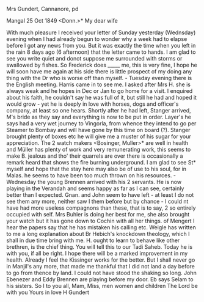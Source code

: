 Mrs Gundert, Cannanore, pd

 Mangal 25 Oct 1849
 <Donn.>*
My dear wife

With much pleasure I received your letter of Sunday yesterday (Wednsday) evening when I had already begun to wonder why a week had to elapse before I got any news from you. But it was exactly the time when you left in the rain 8 days ago (6 afternoon) that the letter came to hands. I am glad to see you write quiet and donot suppose me surrounded with storms or swallowed by fishes. So Frederick does _____ me, this is very fine, I hope he will soon have me again at his side there is little prospect of my doing any thing with the Dr who is worse off than myself. - Tuesday evening there is the English meeting. Harris came in to see me. I asked after Mrs H. she is always weak and he hopes in Dec or Jan to go home for a visit. I enquired about his faith, he couldn't say he was full of it, but still he had and hoped it would grow - yet he is deeply in love with horses, dogs and officer's company, at least so one hears. Shortly after he had left, Stanger arrived, M's bride as they say and everything is now to be put in order. Layer's he says had a very wet journey to Vingorla, from whence they intend to go per Steamer to Bombay and will have gone by this time on board (?). Stanger brought plenty of boxes etc he will give me a muster of his sugar for your appreciation. The 2 watch makers <Bosinger, Muller>* are well in health and Müller has plenty of work and very remunerating work, this seems to make B. jealous and tho' their quarrels are over there is occasionally a remark heard that shows the fire burning underground. I am glad to see St<anger>* myself and hope that the stay here may also be of use to his soul, for in Malas. he seems to have been too much thrown on his resources. - Wednesday the young Brennen arrived with his 2 servants. He is now playing in the Verandah and seems happy as far as I can see, certainly better than I expected. Gnan. and John seem to have left - at least I do not see them any more, neither saw I them before but by chance - I could nt have had more useless compagnons than these, that is to say, 2 so entirely occupied with self. Mrs Buhler is doing her best for me, she also brought your watch but it has gone down to Cochin with all her things. of Mengert I hear the papers say that he has mistaken his calling etc. Weigle has written to me a long explanation about Br Hebich's knockdown theology, which I shall in due time bring with me. H. ought to learn to behave like other brethren, is the chief thing. You will tell this to our Tadi Saheb. Today he is with you, if all be right. I hope there will be a marked improvement in my health. Already I feel the Kissinger works for the better. But I shall never go in Manjil's any more, that made me thankful that I did not land a day before to go from thence by land. I could not have stood the shaking so long. John Ebenezer and Eddy Brennen are playing before my door. Eb says Selam to his sisters. So I to you all, Mam, Miss, men women and children 
The Lord be with you
 Yours in love H Gundert
